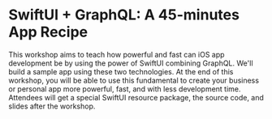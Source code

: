# SwiftUI + GraphQL: A 45-minutes App Recipe
This workshop aims to teach how powerful and fast can iOS app development be by using the power of SwiftUI combining GraphQL. We'll build a sample app using these two technologies. At the end of this workshop, you will be able to use this fundamental to create your business or personal app more powerful, fast, and with less development time. Attendees will get a special SwiftUI resource package, the source code, and slides after the workshop.
